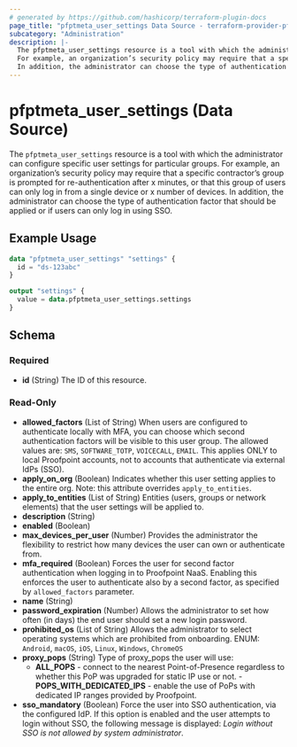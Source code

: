 ```yaml
---
# generated by https://github.com/hashicorp/terraform-plugin-docs
page_title: "pfptmeta_user_settings Data Source - terraform-provider-pfptmeta"
subcategory: "Administration"
description: |-
  The pfptmeta_user_settings resource is a tool with which the administrator can configure specific user settings for particular groups.
  For example, an organization’s security policy may require that a specific contractor’s group is prompted for re-authentication after x minutes, or that this group of users can only log in from a single device or x number of devices.
  In addition, the administrator can choose the type of authentication factor that should be applied or if users can only log in using SSO.
---
```


# pfptmeta_user_settings (Data Source)

The `pfptmeta_user_settings` resource is a tool with which the administrator can configure specific user settings for particular groups.
For example, an organization’s security policy may require that a specific contractor’s group is prompted for re-authentication after x minutes, or that this group of users can only log in from a single device or x number of devices.
In addition, the administrator can choose the type of authentication factor that should be applied or if users can only log in using SSO.

## Example Usage

```terraform
data "pfptmeta_user_settings" "settings" {
  id = "ds-123abc"
}

output "settings" {
  value = data.pfptmeta_user_settings.settings
}
```

<!-- schema generated by tfplugindocs -->
## Schema

### Required

- **id** (String) The ID of this resource.

### Read-Only

- **allowed_factors** (List of String) When users are configured to authenticate locally with MFA, you can choose which second authentication factors will be visible to this user group. The allowed values are: `SMS`, `SOFTWARE_TOTP`, `VOICECALL`, `EMAIL`.
This applies ONLY to local Proofpoint accounts, not to accounts that authenticate via external IdPs (SSO).
- **apply_on_org** (Boolean) Indicates whether this user setting applies to the entire org. Note: this attribute overrides `apply_to_entities`.
- **apply_to_entities** (List of String) Entities (users, groups or network elements) that the user settings will be applied to.
- **description** (String)
- **enabled** (Boolean)
- **max_devices_per_user** (Number) Provides the administrator the flexibility to restrict how many devices the user can own or authenticate from.
- **mfa_required** (Boolean) Forces the user for second factor authentication when logging in to Proofpoint NaaS. Enabling this enforces the user to authenticate also by a second factor, as specified by `allowed_factors` parameter.
- **name** (String)
- **password_expiration** (Number) Allows the administrator to set how often (in days) the end user should set a new login password.
- **prohibited_os** (List of String) Allows the administrator to select operating systems which are prohibited from onboarding. ENUM: `Android`, `macOS`, `iOS`, `Linux`, `Windows`, `ChromeOS`
- **proxy_pops** (String) Type of proxy_pops the user will use:
	- **ALL_POPS** - connect to the nearest Point-of-Presence regardless to whether this PoP was upgraded for static IP use or not.	- **POPS_WITH_DEDICATED_IPS** - enable the use of PoPs with dedicated IP ranges provided by Proofpoint.
- **sso_mandatory** (Boolean) Force the user into SSO authentication, via the configured IdP. If this option is enabled and the user attempts to login without SSO, the following message is displayed: *Login without SSO is not allowed by system administrator*.
